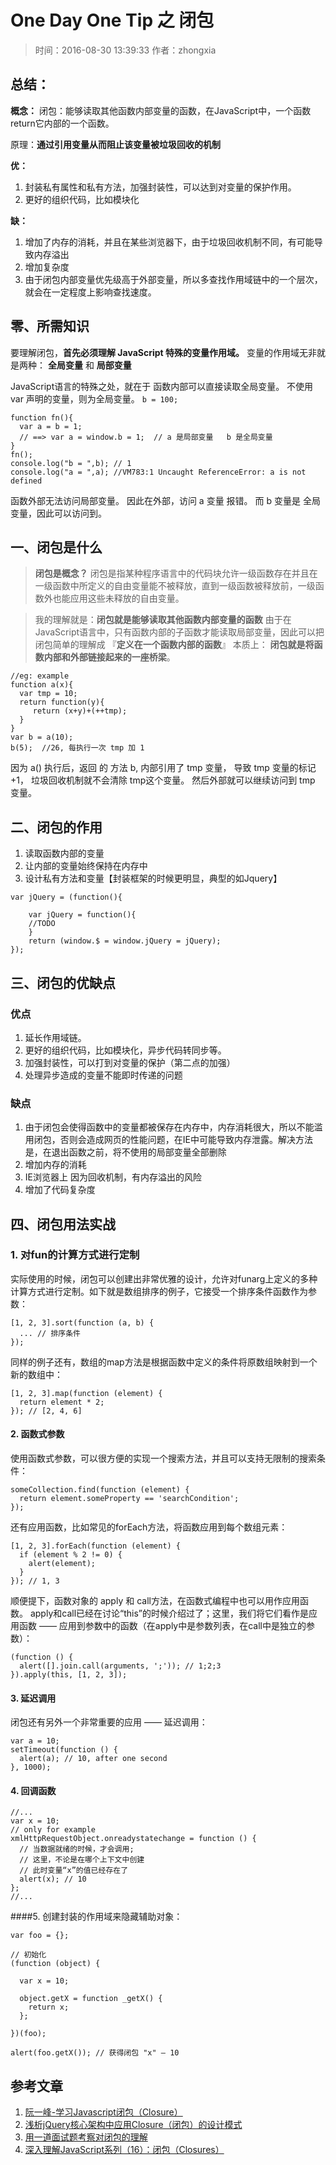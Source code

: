 # One Day One Tip 之 **闭包**
>时间：2016-08-30 13:39:33
>作者：zhongxia


## 总结：
**概念：**
闭包：能够读取其他函数内部变量的函数，在JavaScript中，一个函数return它内部的一个函数。

原理：**通过引用变量从而阻止该变量被垃圾回收的机制**

**优：**
1. 封装私有属性和私有方法，加强封装性，可以达到对变量的保护作用。
2. 更好的组织代码，比如模块化

**缺：**
1. 增加了内存的消耗，并且在某些浏览器下，由于垃圾回收机制不同，有可能导致内存溢出
2. 增加复杂度
3. 由于闭包内部变量优先级高于外部变量，所以多查找作用域链中的一个层次，就会在一定程度上影响查找速度。



## 零、所需知识
要理解闭包，**首先必须理解 JavaScript 特殊的变量作用域。** 
变量的作用域无非就是两种： **全局变量** 和 **局部变量**

JavaScript语言的特殊之处，就在于 函数内部可以直接读取全局变量。
不使用 var 声明的变量，则为全局变量。 `b = 100;`

~~~
function fn(){
  var a = b = 1;  
  // ==> var a = window.b = 1;  // a 是局部变量   b 是全局变量
}
fn();
console.log("b = ",b); // 1
console.log("a = ",a); //VM783:1 Uncaught ReferenceError: a is not defined
~~~
函数外部无法访问局部变量。 因此在外部，访问 a 变量 报错。  而 b 变量是 全局变量，因此可以访问到。



## 一、闭包是什么
 >**闭包是概念？**
 闭包是指某种程序语言中的代码块允许一级函数存在并且在一级函数中所定义的自由变量能不被释放，直到一级函数被释放前，一级函数外也能应用这些未释放的自由变量。

>我的理解就是：**闭包就是能够读取其他函数内部变量的函数**
由于在JavaScript语言中，只有函数内部的子函数才能读取局部变量，因此可以把闭包简单的理解成 『**定义在一个函数内部的函数**』
本质上： **闭包就是将函数内部和外部链接起来的一座桥梁**。

~~~
//eg: example
function a(x){
  var tmp = 10;
  return function(y){
     return (x+y)+(++tmp);
  }
}
var b = a(10);
b(5);  //26, 每执行一次 tmp 加 1
~~~

因为 a() 执行后，返回 的 方法 b, 内部引用了 tmp 变量， 导致 tmp 变量的标记+1， 垃圾回收机制就不会清除 tmp这个变量。
然后外部就可以继续访问到 tmp 变量。


## 二、闭包的作用

1. 读取函数内部的变量
2. 让内部的变量始终保持在内存中
3. 设计私有方法和变量【封装框架的时候更明显，典型的如Jquery】
~~~
var jQuery = (function(){  
  
    var jQuery = function(){  
    //TODO  
    }  
    return (window.$ = window.jQuery = jQuery);       
});  

~~~


## 三、闭包的优缺点
### **优点**
1. 延长作用域链。
2. 更好的组织代码，比如模块化，异步代码转同步等。
3. 加强封装性，可以打到对变量的保护（第二点的加强）
4. 处理异步造成的变量不能即时传递的问题


### **缺点**
1. 由于闭包会使得函数中的变量都被保存在内存中，内存消耗很大，所以不能滥用闭包，否则会造成网页的性能问题，在IE中可能导致内存泄露。解决方法是，在退出函数之前，将不使用的局部变量全部删除
2. 增加内存的消耗
3. IE浏览器上 因为回收机制，有内存溢出的风险
4. 增加了代码复杂度

    

## 四、闭包用法实战

### 1. 对fun的计算方式进行定制
实际使用的时候，闭包可以创建出非常优雅的设计，允许对funarg上定义的多种计算方式进行定制。如下就是数组排序的例子，它接受一个排序条件函数作为参数：

~~~
[1, 2, 3].sort(function (a, b) {
  ... // 排序条件
});
~~~
同样的例子还有，数组的map方法是根据函数中定义的条件将原数组映射到一个新的数组中：

~~~
[1, 2, 3].map(function (element) {
  return element * 2;
}); // [2, 4, 6]
~~~

#### 2. 函数式参数
使用函数式参数，可以很方便的实现一个搜索方法，并且可以支持无限制的搜索条件：

~~~
someCollection.find(function (element) {
  return element.someProperty == 'searchCondition';
});
~~~
还有应用函数，比如常见的forEach方法，将函数应用到每个数组元素：

~~~
[1, 2, 3].forEach(function (element) {
  if (element % 2 != 0) {
    alert(element);
  }
}); // 1, 3
~~~

顺便提下，函数对象的 apply 和 call方法，在函数式编程中也可以用作应用函数。 apply和call已经在讨论“this”的时候介绍过了；这里，我们将它们看作是应用函数 —— 应用到参数中的函数（在apply中是参数列表，在call中是独立的参数）：

~~~
(function () {
  alert([].join.call(arguments, ';')); // 1;2;3
}).apply(this, [1, 2, 3]);
~~~

#### 3. 延迟调用
闭包还有另外一个非常重要的应用 —— 延迟调用：

~~~
var a = 10;
setTimeout(function () {
  alert(a); // 10, after one second
}, 1000);
~~~


#### 4. 回调函数

~~~
//...
var x = 10;
// only for example
xmlHttpRequestObject.onreadystatechange = function () {
  // 当数据就绪的时候，才会调用;
  // 这里，不论是在哪个上下文中创建
  // 此时变量“x”的值已经存在了
  alert(x); // 10
};
//...
~~~

####5. 创建封装的作用域来隐藏辅助对象：

~~~
var foo = {};

// 初始化
(function (object) {

  var x = 10;

  object.getX = function _getX() {
    return x;
  };

})(foo);

alert(foo.getX()); // 获得闭包 "x" – 10
~~~


## 参考文章
1. [阮一峰-学习Javascript闭包（Closure）](http://www.ruanyifeng.com/blog/2009/08/learning_javascript_closures.html)
2. [浅析jQuery核心架构中应用Closure（闭包）的设计模式](http://blog.csdn.net/liaozhongping/article/details/47058485)
3. [用一道面试题考察对闭包的理解](http://hao.jser.com/archive/5308/)
4. [深入理解JavaScript系列（16）：闭包（Closures）](http://www.cnblogs.com/TomXu/archive/2012/01/31/2330252.html)
